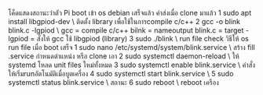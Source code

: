 โค็ดแสดงสถานะว่าตัว Pi boot เข้า os debian เสร็จแล้ว
คำส่งเมื่อ clone มาแล้ว
1 sudo apt install libgpiod-dev \\ ติดตั้ง library เพื่อใช้ในการcompile c/c++
2 gcc -o blink blink.c -lgpiod \\ gcc = compile c/c++ bilnk = nameoutput blink.c = target -lgpiod = สั่งให้ gcc ใช้ libgpiod (library)
3 sudo ./blink \\ run file check
วิธีให้ os run file เมื่อ boot เสร็จ
1 sudo nano /etc/systemd/system/blink.service \\ สร้าง fill .service กำหนดตำแหน่ง หรือ clone เอา
2 sudo systemctl daemon-reload \\ ให้ systemd โหลด unit files ใหม่ทั้งหมด
3 sudo systemctl enable blink.service  \\ คำสั่งให้เริ่มrunอัตโนมัติเมื่อบูตเครื่อง
4 sudo systemctl start blink.service \\
5 sudo systemctl status blink.service \\ สถานะ
6 sudo reboot \\ reboot เครือง
